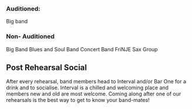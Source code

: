 ### Auditioned:
Big band
### Non- Auditioned
Big Band
Blues and Soul Band
Concert Band
FriNJE
Sax Group

## Post Rehearsal Social
After every rehearsal, band members head to Interval and/or Bar One for a drink and to socialise. Interval is a chilled and welcoming place and members new and old are most welcome. Coming along after one of our rehearsals is the best way to get to know your band-mates!